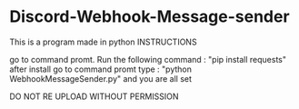 # Discord-Webhook-Message-sender
This is a program made in python
INSTRUCTIONS

go to command promt.
Run the following command : "pip install requests"
after install go to command promt type :
"python WebhookMessageSender.py"
and you are all set




DO NOT RE UPLOAD WITHOUT PERMISSION
